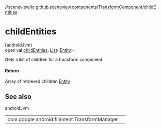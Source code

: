 //[sceneview](../../../index.md)/[io.github.sceneview.components](../index.md)/[TransformComponent](index.md)/[childEntities](child-entities.md)

# childEntities

[androidJvm]\
open val [childEntities](child-entities.md): [List](https://kotlinlang.org/api/latest/jvm/stdlib/kotlin.collections/-list/index.html)&lt;[Entity](../../io.github.sceneview/index.md#1934583341%2FClasslikes%2F-1571379623)&gt;

Gets a list of children for a transform component.

#### Return

Array of retrieved children [Entity](../../io.github.sceneview/index.md#1934583341%2FClasslikes%2F-1571379623)

## See also

androidJvm

| | |
|---|---|
| com.google.android.filament.TransformManager |  |
